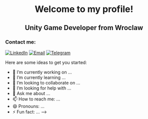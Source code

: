 # <p align="center">Welcome to my profile!</p>

## <p align="center">Unity Game Developer from Wroclaw</p>

### Contact me:

[![LinkedIn](https://img.shields.io/badge/LinkedIn-Profile-blue)](linkedin.com/in/artem-melnykov-376b92282)
[![Email](https://img.shields.io/badge/Email-Contact%20Me-red)](artemmelnykov29@gmail.com)
[![Telegram](https://img.shields.io/badge/Telegram-Chat-blue)]([ссылка_на_ваш_канал_Telegram](https://t.me/Zi0on))

Here are some ideas to get you started:

- 🔭 I’m currently working on ...
- 🌱 I’m currently learning ...
- 👯 I’m looking to collaborate on ...
- 🤔 I’m looking for help with ...
- 💬 Ask me about ...
- 📫 How to reach me: ...
- 😄 Pronouns: ...
- ⚡ Fun fact: ...
-->

